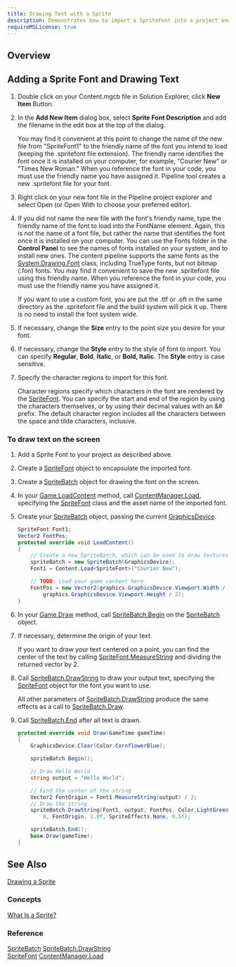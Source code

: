 ```yaml
---
title: Drawing Text with a Sprite
description: Demonstrates how to import a SpriteFont into a project and to draw text using DrawString
requireMSLicense: true
---
```


## Overview

## Adding a Sprite Font and Drawing Text

1. Double click on your Content.mgcb file in Solution Explorer, click **New Item** Button.

2. In the **Add New Item** dialog box, select **Sprite Font Description** and add the filename in the edit box at the top of the dialog.

   You may find it convenient at this point to change the name of the new file from "SpriteFont1" to the friendly name of the font you intend to load (keeping the .spritefont file extension). The friendly name identifies the font once it is installed on your computer, for example, "Courier New" or "Times New Roman." When you reference the font in your code, you must use the friendly name you have assigned it.
   Pipeline tool creates a new .spritefont file for your font.

3. Right click on your new font file in the Pipeline project explorer and select Open (or Open With to choose your preferred editor).

4. If you did not name the new file with the font's friendly name, type the friendly name of the font to load into the FontName element.
   Again, this is not the name of a font file, but rather the name that identifies the font once it is installed on your computer. You can use the Fonts folder in the **Control Panel** to see the names of fonts installed on your system, and to install new ones. The content pipeline supports the same fonts as the [System.Drawing.Font](http://msdn.microsoft.com/en-us/library/system.drawing.font.aspx) class, including TrueType fonts, but not bitmap (.fon) fonts. You may find it convenient to save the new .spritefont file using this friendly name. When you reference the font in your code, you must use the friendly name you have assigned it.

   If you want to use a custom font, you are put the .ttf or .oft in the same directory as the .spritefont file and the build system will pick it up. There is no need to install the font system wide.

5. If necessary, change the **Size** entry to the point size you desire for your font.

6. If necessary, change the **Style** entry to the style of font to import.
   You can specify **Regular**, **Bold**, **Italic**, or **Bold, Italic**. The **Style** entry is case sensitive.

7. Specify the character regions to import for this font.

   Character regions specify which characters in the font are rendered by the [SpriteFont](xref:Microsoft.Xna.Framework.Graphics.SpriteFont). You can specify the start and end of the region by using the characters themselves, or by using their decimal values with an &# prefix. The default character region includes all the characters between the space and tilde characters, inclusive.

### To draw text on the screen

1. Add a Sprite Font to your project as described above.

2. Create a [SpriteFont](xref:Microsoft.Xna.Framework.Graphics.SpriteFont) object to encapsulate the imported font.

3. Create a [SpriteBatch](xref:Microsoft.Xna.Framework.Graphics.SpriteBatch) object for drawing the font on the screen.

4. In your [Game.LoadContent](xref:Microsoft.Xna.Framework.Game#Microsoft_Xna_Framework_Game_LoadContent) method, call [ContentManager.Load](xref:Microsoft.Xna.Framework.Content.ContentManager#Microsoft_Xna_Framework_Content_ContentManager_Load__1_System_String_), specifying the [SpriteFont](xref:Microsoft.Xna.Framework.Graphics.SpriteFont) class and the asset name of the imported font.

5. Create your [SpriteBatch](xref:Microsoft.Xna.Framework.Graphics.SpriteBatch) object, passing the current [GraphicsDevice](xref:Microsoft.Xna.Framework.Graphics.GraphicsDevice).

    ```csharp
    SpriteFont Font1;
    Vector2 FontPos;
    protected override void LoadContent()
    {
        // Create a new SpriteBatch, which can be used to draw textures.
        spriteBatch = new SpriteBatch(GraphicsDevice);
        Font1 = Content.Load<SpriteFont>("Courier New");
    
        // TODO: Load your game content here            
        FontPos = new Vector2(graphics.GraphicsDevice.Viewport.Width / 2,
            graphics.GraphicsDevice.Viewport.Height / 2);
    }
    ```

6. In your [Game.Draw](xref:Microsoft.Xna.Framework.Game#Microsoft_Xna_Framework_Game_Draw_Microsoft_Xna_Framework_GameTime_) method, call [SpriteBatch.Begin](xref:Microsoft.Xna.Framework.Graphics.SpriteBatch#Microsoft_Xna_Framework_Graphics_SpriteBatch_Begin_Microsoft_Xna_Framework_Graphics_SpriteSortMode_Microsoft_Xna_Framework_Graphics_BlendState_Microsoft_Xna_Framework_Graphics_SamplerState_Microsoft_Xna_Framework_Graphics_DepthStencilState_Microsoft_Xna_Framework_Graphics_RasterizerState_Microsoft_Xna_Framework_Graphics_Effect_System_Nullable_Microsoft_Xna_Framework_Matrix__) on the [SpriteBatch](xref:Microsoft.Xna.Framework.Graphics.SpriteBatch) object.

7. If necessary, determine the origin of your text.

   If you want to draw your text centered on a point, you can find the center of the text by calling [SpriteFont.MeasureString](xref:Microsoft.Xna.Framework.Graphics.SpriteFont#Microsoft_Xna_Framework_Graphics_SpriteFont_MeasureString_System_String_) and dividing the returned vector by 2.

8. Call [SpriteBatch.DrawString](xref:Microsoft.Xna.Framework.Graphics.SpriteBatch#Microsoft_Xna_Framework_Graphics_SpriteBatch_DrawString_Microsoft_Xna_Framework_Graphics_SpriteFont_System_String_Microsoft_Xna_Framework_Vector2_Microsoft_Xna_Framework_Color_) to draw your output text, specifying the [SpriteFont](xref:Microsoft.Xna.Framework.Graphics.SpriteFont) object for the font you want to use.
  
   All other parameters of [SpriteBatch.DrawString](xref:Microsoft.Xna.Framework.Graphics.SpriteBatch#Microsoft_Xna_Framework_Graphics_SpriteBatch_DrawString_Microsoft_Xna_Framework_Graphics_SpriteFont_System_String_Microsoft_Xna_Framework_Vector2_Microsoft_Xna_Framework_Color_) produce the same effects as a call to [SpriteBatch.Draw](xref:Microsoft.Xna.Framework.Graphics.SpriteBatch#Microsoft_Xna_Framework_Graphics_SpriteBatch_Draw_Microsoft_Xna_Framework_Graphics_Texture2D_Microsoft_Xna_Framework_Vector2_Microsoft_Xna_Framework_Color_).

9. Call [SpriteBatch.End](xref:Microsoft.Xna.Framework.Graphics.SpriteBatch#Microsoft_Xna_Framework_Graphics_SpriteBatch_End) after all text is drawn.

    ```csharp
    protected override void Draw(GameTime gameTime)
    {
        GraphicsDevice.Clear(Color.CornflowerBlue);
    
        spriteBatch.Begin();
    
        // Draw Hello World
        string output = "Hello World";
    
        // Find the center of the string
        Vector2 FontOrigin = Font1.MeasureString(output) / 2;
        // Draw the string
        spriteBatch.DrawString(Font1, output, FontPos, Color.LightGreen,
            0, FontOrigin, 1.0f, SpriteEffects.None, 0.5f);
    
        spriteBatch.End();
        base.Draw(gameTime);
    }
    ```

## See Also

[Drawing a Sprite](HowTo_Draw_A_Sprite.md)  

### Concepts

[What Is a Sprite?](../../whatis/graphics/WhatIs_Sprite.md)

### Reference

[SpriteBatch](xref:Microsoft.Xna.Framework.Graphics.SpriteBatch)
[SpriteBatch.DrawString](xref:Microsoft.Xna.Framework.Graphics.SpriteBatch#Microsoft_Xna_Framework_Graphics_SpriteBatch_DrawString_Microsoft_Xna_Framework_Graphics_SpriteFont_System_String_Microsoft_Xna_Framework_Vector2_Microsoft_Xna_Framework_Color_)  
[SpriteFont](xref:Microsoft.Xna.Framework.Graphics.SpriteFont)
[ContentManager.Load](xref:Microsoft.Xna.Framework.Content.ContentManager#Microsoft_Xna_Framework_Content_ContentManager_Load__1_System_String_)
